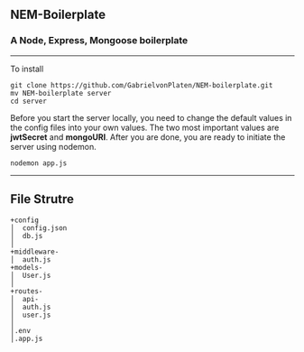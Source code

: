## NEM-Boilerplate
### A Node, Express, Mongoose boilerplate
---

To install
```
git clone https://github.com/GabrielvonPlaten/NEM-boilerplate.git
mv NEM-boilerplate server
cd server
```

Before you start the server locally, you need to change the default values in the config files into your own values. The two most important values are **jwtSecret** and **mongoURI**. After you are done, you are ready to initiate the server using nodemon.
```
nodemon app.js
```

---
## File Strutre
```
+config
│  config.json
│  db.js
│
+middleware-
│  auth.js
+models-
│  User.js
│
+routes-
│  api-
│  auth.js
│  user.js
│
│.env
│.app.js
```